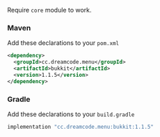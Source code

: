 Require ``core`` module to work.
### Maven
Add these declarations to your ``pom.xml``

```xml
<dependency>
  <groupId>cc.dreamcode.menu</groupId>
  <artifactId>bukkit</artifactId>
  <version>1.1.5</version>
</dependency>
```

### Gradle
Add these declarations to your ``build.gradle``

```gradle
implementation "cc.dreamcode.menu:bukkit:1.1.5"
```